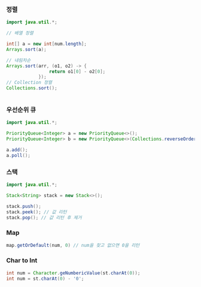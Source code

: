 ### 정렬

```java
import java.util.*;

// 배열 정렬

int[] a = new int[num.length];
Arrays.sort(a);

// 내림차순
Arrays.sort(arr, (o1, o2) -> {  
                return o1[0] - o2[0];  
            }); 
// Collection 정렬
Collections.sort();



```

### 우선순위 큐

```java
import java.util.*;

PriorityQueue<Integer> a = new PriorityQueue<>();
PriorityQueue<Integer> b = new PriorityQueue<>(Collections.reverseOrder());

a.add();
a.poll();
```

### 스택

```java
import java.util.*;

Stack<String> stack = new Stack<>();

stack.push();
stack.peek(); // 값 리턴
stack.pop(); // 걊 리턴 후 제거
```

### Map

```java
map.getOrDefault(num, 0) // num을 찾고 없으면 0을 리턴
```


### Char to Int

```java
int num = Character.geNumbericValue(st.charAt(0));
int num = st.charAt(0) - '0';
```